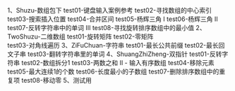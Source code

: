 1、Shuzu-数组包下
    test01-键盘输入案例参考
    test02-寻找数组的中心索引
    test03-搜索插入位置
    test04-合并区间
    test05-杨辉三角 I
    test06-杨辉三角 II
    test07-反转字符串中的单词 III
    test08-寻找旋转排序数组中的最小值
2、TwoShuzu-二维数组
    test01-旋转矩阵
    test02-零矩阵   
    test03-对角线遍历
3、ZiFuChuan-字符串
    test01-最长公共前缀
    test02-最长回文子串
    test03-翻转字符串里的单词
4、ShuangZhiZheng-双指针
    test01-反转字符串
    test02-数组拆分1
    test03-两数之和 II - 输入有序数组
    test04-移除元素
    test05-最大连续1的个数
    test06-长度最小的子数组
    test07-删除排序数组中的重复项
    test08-移动零
5、测试用
    
